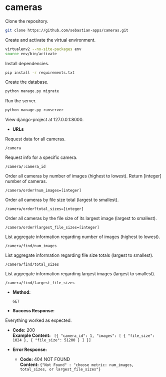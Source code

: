 # cameras


Clone the repository.

```bash
git clone https://github.com/sebastian-apps/cameras.git
```

Create and activate the virtual environment.

```bash
virtualenv2 --no-site-packages env
source env/bin/activate
```

Install dependencies.

```bash
pip install -r requirements.txt
```

Create the database.

```bash
python manage.py migrate
```

Run the server.

```bash
python manage.py runserver
```

View django-project at 127.0.0.1:8000.




* **URLs**

Request data for all cameras.

`/camera` 

Request info for a specific camera.

`/camera/:camera_id` 

Order all cameras by number of images (highest to lowest). Return [integer] number of cameras.

`/camera/order?num_images=[integer]`

Order all cameras by file size total (largest to smallest).

`/camera/order?total_sizes=[integer]`

Order all cameras by the file size of its largest image (largest to smallest).

`/camera/order?largest_file_sizes=[integer]`

List aggregate information regarding number of images (highest to lowest).

`/camera/find/num_images`

List aggregate information regarding file size totals (largest to smallest).

`/camera/find/total_sizes`

List aggregate information regarding largest images (largest to smallest).

`/camera/find/largest_file_sizes`


* **Method:**
  
  `GET` 

  
* **Success Response:**
  
Everything worked as expected.

  * **Code:** 200 <br />
    **Example Content:** `
    [{
        "camera_id": 1,
        "images": [
            {
                "file_size": 1024
            },
            {
                "file_size": 51200
            }
        ]
    }]`
 
* **Error Response:**
  
  * **Code:** 404 NOT FOUND<br />
    **Content:** `{"Not Found" : "choose metric: num_images, total_sizes, or largest_file_sizes"}`
